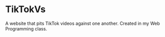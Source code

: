 # TikTokVs
A website that pits TikTok videos against one another. Created in my Web Programming class.
